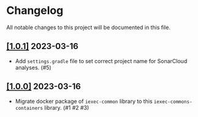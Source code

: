 # Changelog

All notable changes to this project will be documented in this file.

## [[1.0.1]](https://github.com/iExecBlockchainComputing/iexec-commons-containers/releases/tag/v1.0.1) 2023-03-16

* Add `settings.gradle` file to set correct project name for SonarCloud analyses. (#5)

## [[1.0.0]](https://github.com/iExecBlockchainComputing/iexec-commons-containers/releases/tag/v1.0.0) 2023-03-16

* Migrate docker package of `iexec-common` library to this `iexec-commons-containers` library. (#1 #2 #3)
